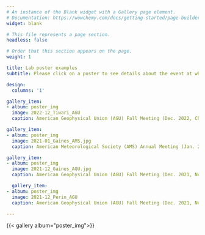 ```yaml
---
# An instance of the Blank widget with a Gallery page element.
# Documentation: https://wowchemy.com/docs/getting-started/page-builder/
widget: blank

# This file represents a page section.
headless: false

# Order that this section appears on the page.
weight: 1

title: Lab poster examples
subtitle: Please click on a poster to see details about the event at which the poster was presented.

design:
  columns: '1'

gallery_item:
- album: poster_img
  image: 2022-12_Tiwari_AGU
  caption: American Geophysical Union (AGU) Fall Meeting (Dec. 2022, Chicago, Illinois)

gallery_item:
- album: poster_img
  image: 2021-01_Gaines_AMS.jpg
  caption: American Meteorological Society (AMS) Annual Meeting (Jan. 2021, New Orleans, Louisiana)

gallery_item:
- album: poster_img
  image: 2021-12_Gaines_AGU.jpg
  caption: American Geophysical Union (AGU) Fall Meeting (Dec. 2021, New Orleans, Louisiana)

  gallery_item:
- album: poster_img
  image: 2021-12_Perin_AGU
  caption: American Geophysical Union (AGU) Fall Meeting (Dec. 2021, New Orleans, Louisiana)

---
```


{{< gallery album="poster_img">}}

